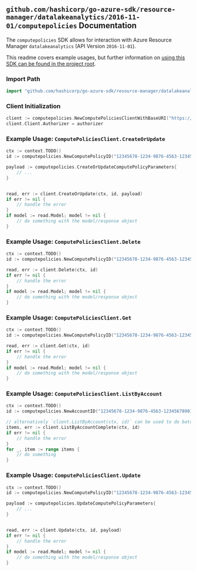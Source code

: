 
## `github.com/hashicorp/go-azure-sdk/resource-manager/datalakeanalytics/2016-11-01/computepolicies` Documentation

The `computepolicies` SDK allows for interaction with Azure Resource Manager `datalakeanalytics` (API Version `2016-11-01`).

This readme covers example usages, but further information on [using this SDK can be found in the project root](https://github.com/hashicorp/go-azure-sdk/tree/main/docs).

### Import Path

```go
import "github.com/hashicorp/go-azure-sdk/resource-manager/datalakeanalytics/2016-11-01/computepolicies"
```


### Client Initialization

```go
client := computepolicies.NewComputePoliciesClientWithBaseURI("https://management.azure.com")
client.Client.Authorizer = authorizer
```


### Example Usage: `ComputePoliciesClient.CreateOrUpdate`

```go
ctx := context.TODO()
id := computepolicies.NewComputePolicyID("12345678-1234-9876-4563-123456789012", "example-resource-group", "accountValue", "computePolicyValue")

payload := computepolicies.CreateOrUpdateComputePolicyParameters{
	// ...
}


read, err := client.CreateOrUpdate(ctx, id, payload)
if err != nil {
	// handle the error
}
if model := read.Model; model != nil {
	// do something with the model/response object
}
```


### Example Usage: `ComputePoliciesClient.Delete`

```go
ctx := context.TODO()
id := computepolicies.NewComputePolicyID("12345678-1234-9876-4563-123456789012", "example-resource-group", "accountValue", "computePolicyValue")

read, err := client.Delete(ctx, id)
if err != nil {
	// handle the error
}
if model := read.Model; model != nil {
	// do something with the model/response object
}
```


### Example Usage: `ComputePoliciesClient.Get`

```go
ctx := context.TODO()
id := computepolicies.NewComputePolicyID("12345678-1234-9876-4563-123456789012", "example-resource-group", "accountValue", "computePolicyValue")

read, err := client.Get(ctx, id)
if err != nil {
	// handle the error
}
if model := read.Model; model != nil {
	// do something with the model/response object
}
```


### Example Usage: `ComputePoliciesClient.ListByAccount`

```go
ctx := context.TODO()
id := computepolicies.NewAccountID("12345678-1234-9876-4563-123456789012", "example-resource-group", "accountValue")

// alternatively `client.ListByAccount(ctx, id)` can be used to do batched pagination
items, err := client.ListByAccountComplete(ctx, id)
if err != nil {
	// handle the error
}
for _, item := range items {
	// do something
}
```


### Example Usage: `ComputePoliciesClient.Update`

```go
ctx := context.TODO()
id := computepolicies.NewComputePolicyID("12345678-1234-9876-4563-123456789012", "example-resource-group", "accountValue", "computePolicyValue")

payload := computepolicies.UpdateComputePolicyParameters{
	// ...
}


read, err := client.Update(ctx, id, payload)
if err != nil {
	// handle the error
}
if model := read.Model; model != nil {
	// do something with the model/response object
}
```
